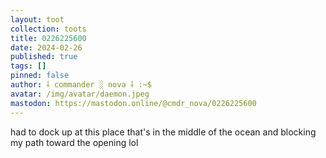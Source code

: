 ```yaml
---
layout: toot
collection: toots
title: 0226225600
date: 2024-02-26
published: true
tags: []
pinned: false
author: ⸸ commander ░ nova ⸸ :~$
avatar: /img/avatar/daemon.jpeg
mastodon: https://mastodon.online/@cmdr_nova/0226225600
---
```


had to dock up at this place that's in the middle of the ocean and blocking my path toward the opening lol
